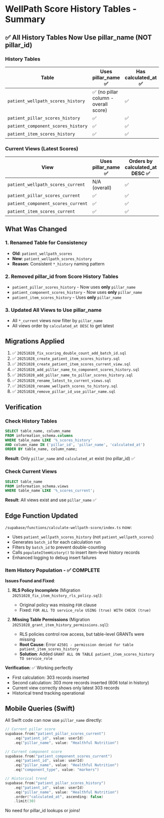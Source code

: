 # WellPath Score History Tables - Summary

## ✅ All History Tables Now Use pillar_name (NOT pillar_id)

### History Tables

| Table | Uses pillar_name ✅ | Has calculated_at ✅ |
|-------|---------------------|---------------------|
| `patient_wellpath_scores_history` | ✅ (no pillar column - overall score) | ✅ |
| `patient_pillar_scores_history` | ✅ | ✅ |
| `patient_component_scores_history` | ✅ | ✅ |
| `patient_item_scores_history` | ✅ | ✅ |

### Current Views (Latest Scores)

| View | Uses pillar_name ✅ | Orders by calculated_at DESC ✅ |
|------|---------------------|--------------------------------|
| `patient_wellpath_scores_current` | N/A (overall) | ✅ |
| `patient_pillar_scores_current` | ✅ | ✅ |
| `patient_component_scores_current` | ✅ | ✅ |
| `patient_item_scores_current` | ✅ | ✅ |

## What Was Changed

### 1. Renamed Table for Consistency
- **Old**: `patient_wellpath_scores`
- **New**: `patient_wellpath_scores_history`
- **Reason**: Consistent `*_history` naming pattern

### 2. Removed pillar_id from Score History Tables
- `patient_pillar_scores_history` - Now uses **only** `pillar_name`
- `patient_component_scores_history` - Now uses **only** `pillar_name`
- `patient_item_scores_history` - Uses **only** `pillar_name`

### 3. Updated All Views to Use pillar_name
- All `*_current` views now filter by `pillar_name`
- All views order by `calculated_at DESC` to get latest

## Migrations Applied

1. ✅ `20251028_fix_scoring_double_count_add_batch_id.sql`
2. ✅ `20251028_create_patient_item_scores_history.sql`
3. ✅ `20251028_create_patient_item_scores_current_view.sql`
4. ✅ `20251028_add_pillar_name_to_component_scores_history.sql`
5. ✅ `20251028_add_pillar_name_to_pillar_scores_history.sql`
6. ✅ `20251028_rename_latest_to_current_views.sql`
7. ✅ `20251028_rename_wellpath_scores_to_history.sql`
8. ✅ `20251028_remove_pillar_id_use_pillar_name.sql`

## Verification

### Check History Tables
```sql
SELECT table_name, column_name
FROM information_schema.columns
WHERE table_name LIKE '%_scores_history'
AND column_name IN ('pillar_id', 'pillar_name', 'calculated_at')
ORDER BY table_name, column_name;
```

**Result**: Only `pillar_name` and `calculated_at` exist (no pillar_id) ✅

### Check Current Views
```sql
SELECT table_name
FROM information_schema.views
WHERE table_name LIKE '%_scores_current';
```

**Result**: All views exist and use `pillar_name` ✅

## Edge Function Updated

`/supabase/functions/calculate-wellpath-score/index.ts` now:
- Uses `patient_wellpath_scores_history` (not `patient_wellpath_scores`)
- Generates `batch_id` for each calculation run
- Filters by `batch_id` to prevent double-counting
- Calls `populateItemHistory()` to insert item-level history records
- Enhanced logging to debug insert failures

### Item History Population - ✅ COMPLETE

**Issues Found and Fixed**:

1. **RLS Policy Incomplete** (Migration `20251028_fix_item_history_rls_policy.sql`):
   - Original policy was missing `FOR` clause
   - Fixed: `FOR ALL TO service_role USING (true) WITH CHECK (true)`

2. **Missing Table Permissions** (Migration `20251028_grant_item_history_permissions.sql`):
   - RLS policies control row access, but table-level GRANTs were missing
   - **Root Cause**: Error `42501 - permission denied for table patient_item_scores_history`
   - **Solution**: Added `GRANT ALL ON TABLE patient_item_scores_history TO service_role`

**Verification**: ✅ Working perfectly
- First calculation: 303 records inserted
- Second calculation: 303 more records inserted (606 total in history)
- Current view correctly shows only latest 303 records
- Historical trend tracking operational

## Mobile Queries (Swift)

All Swift code can now use `pillar_name` directly:

```swift
// Current pillar score
supabase.from("patient_pillar_scores_current")
    .eq("patient_id", value: userId)
    .eq("pillar_name", value: "Healthful Nutrition")

// Current component score
supabase.from("patient_component_scores_current")
    .eq("patient_id", value: userId)
    .eq("pillar_name", value: "Healthful Nutrition")
    .eq("component_type", value: "markers")

// Historical trend
supabase.from("patient_pillar_scores_history")
    .eq("patient_id", value: userId)
    .eq("pillar_name", value: "Healthful Nutrition")
    .order("calculated_at", ascending: false)
    .limit(30)
```

No need for pillar_id lookups or joins!
